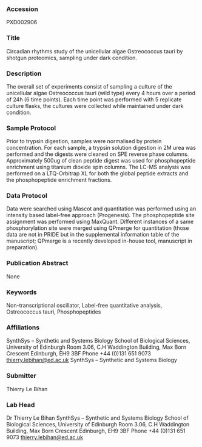 ### Accession
PXD002906

### Title
Circadian rhythms study of the unicellular algae Ostreococcus tauri by shotgun proteomics, sampling under dark condition.

### Description
The overall set of experiments consist of sampling a culture of  the unicellular algae Ostreococcus tauri (wild type) every 4 hours over a period of 24h (6 time points). Each time point was performed with 5 replicate culture flasks, the cultures were collected while maintained under dark condition.

### Sample Protocol
Prior to trypsin digestion, samples were normalised by protein concentration. For each sample, a trypsin solution digestion in 2M urea was performed and the digests were cleaned on SPE reverse phase columns. Approximately 500ug of clean peptide digest was used for phosphopeptide enrichment using titanium dioxide spin columns.  The LC-MS analysis was performed on a LTQ-Orbitrap XL for both the global peptide extracts and the phosphopeptide enrichment fractions.

### Data Protocol
Data were searched using Mascot and quantitation was performed using an intensity based label-free approach (Progenesis).  The phosphopeptide site assignment was performed using MaxQuant. Different instances of a same phosphorylation site were merged using QPmerge for quantitation (those data are not in PRIDE but in the supplemental information table of the manuscript; QPmerge is a recently developed in-house tool, manuscript in preparation).

### Publication Abstract
None

### Keywords
Non-transcriptional oscillator, Label-free quantitative analysis, Ostreococcus tauri, Phosphopeptides

### Affiliations
SynthSys – Synthetic and Systems Biology School of Biological Sciences, University of Edinburgh Room  3.06, C.H Waddington  Building, Max Born Crescent Edinburgh, EH9 3BF  Phone +44 (0)131 651 9073  thierry.lebihan@ed.ac.uk
SynthSys – Synthetic and Systems Biology

### Submitter
Thierry Le Bihan

### Lab Head
Dr Thierry Le Bihan
SynthSys – Synthetic and Systems Biology School of Biological Sciences, University of Edinburgh Room  3.06, C.H Waddington  Building, Max Born Crescent Edinburgh, EH9 3BF  Phone +44 (0)131 651 9073  thierry.lebihan@ed.ac.uk


